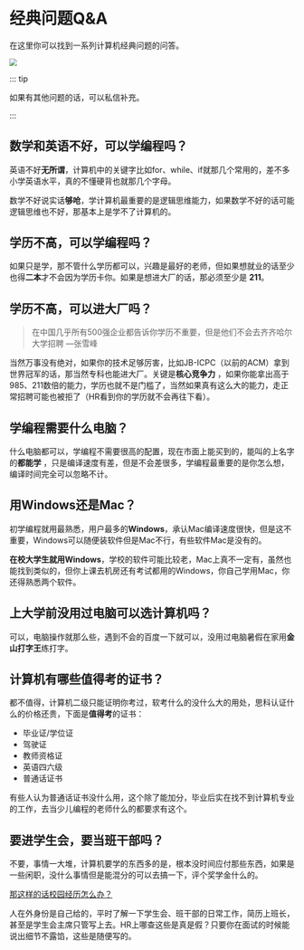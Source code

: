 # 经典问题Q&A

在这里你可以找到一系列计算机经典问题的问答。

<img src="http://niu.ochiamalu.xyz/image-20230930170603886.png" style="zoom:80%;margin:0 auto" />

<br/>

::: tip

如果有其他问题的话，可以私信补充。

:::

## 数学和英语不好，可以学编程吗？

英语不好**无所谓**，计算机中的关键字比如for、while、if就那几个常用的，差不多小学英语水平，真的不懂硬背也就那几个字母。

数学不好说实话**够呛**，学计算机最重要的是逻辑思维能力，如果数学不好的话可能逻辑思维也不好，那基本上是学不了计算机的。

## 学历不高，可以学编程吗？

如果只是学，那不管什么学历都可以，兴趣是最好的老师，但如果想就业的话至少也得**二本**才不会因为学历卡你。如果是想进大厂的话，那必须至少是
**211**。

## 学历不高，可以进大厂吗？

> 在中国几乎所有500强企业都告诉你学历不重要，但是他们不会去齐齐哈尔大学招聘 —张雪峰

当然万事没有绝对，如果你的技术足够厉害，比如JB-ICPC（以前的ACM）拿到世界冠军的话，那当然专科也能进大厂。关键是**核心竞争力**
，如果你能拿出高于985、211数倍的能力，学历也就不是门槛了，当然如果真有这么大的能力，走正常招聘可能也被拒了（HR看到你的学历就不会再往下看）。

## 学编程需要什么电脑？

什么电脑都可以，学编程不需要很高的配置，现在市面上能买到的，能叫的上名字的**都能学**
，只是编译速度有差，但是不会差很多，学编程最重要的是你怎么想，编译时间完全可以忽略不计。

## 用Windows还是Mac？

初学编程就用最熟悉，用户最多的**Windows**，承认Mac编译速度很快，但是这不重要，Windows可以随便装软件但是Mac不行，有些软件Mac是没有的。

**在校大学生就用Windows**，学校的软件可能比较老，Mac上真不一定有，虽然也能找到类似的，但你上课去机房还有考试都用的Windows，你自己学用Mac，你还得熟悉两个软件。

## 上大学前没用过电脑可以选计算机吗？

可以，电脑操作就那么些，遇到不会的百度一下就可以，没用过电脑暑假在家用**金山打字王**练打字。

## 计算机有哪些值得考的证书？

都不值得，计算机二级只能证明你考过，软考什么的没什么大的用处，思科认证什么的价格还贵，下面是**值得考**的证书：

- 毕业证/学位证
- 驾驶证
- 教师资格证
- 英语四六级
- 普通话证书

有些人认为普通话证书没什么用，这个除了能加分，毕业后实在找不到计算机专业的工作，去当少儿编程的老师什么的都要求有这个。

## 要进学生会，要当班干部吗？

不要，事情一大堆，计算机要学的东西多的是，根本没时间应付那些东西，如果是一些闲职，没什么事情但是能混分的可以去搞一下，评个奖学金什么的。

<u>那这样的话校园经历怎么办？</u>

人在外身份是自己给的，平时了解一下学生会、班干部的日常工作，简历上班长，甚至是学生会主席只管写上去。HR上哪查这些是真是假？只要你在面试的时候能说出细节不露馅，这些是随便写的。

